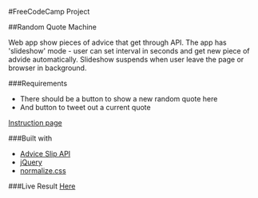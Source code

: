 #FreeCodeCamp Project

##Random Quote Machine

Web app show pieces of advice that get through API. 
The app has 'slideshow' mode - user can set interval in seconds and get new piece of advide automatically. Slideshow suspends when user leave the page or browser in background. 

###Requirements
- There should be a button to show a new random quote here
- And button to tweet out a current quote

[Instruction page](https://www.freecodecamp.com/challenges/build-a-random-quote-machine)

###Built with

- [Advice Slip API](http://api.adviceslip.com/)
- [jQuery](https://github.com/jquery/jquery)
- [normalize.css](https://github.com/necolas/normalize.css/)

###Live Result
[Here](http://okpc-okpc.github.io/adviser/)